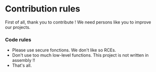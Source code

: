 # Contribution rules

First of all, thank you to contribute ! We need persons like you to improve our projects.

### Code rules
 - Please use secure fonctions. We don't like so RCEs.
 - Don't use too much low-level functions. This project is not written in assembly !!
 - That's all.
